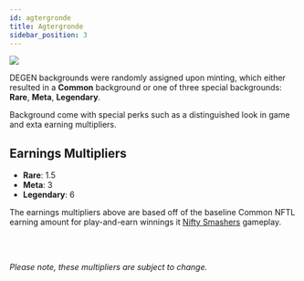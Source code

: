 ```yaml
---
id: agtergronde
title: Agtergronde
sidebar_position: 3
---
```


![](/img/rngBackgrounds.gif)

DEGEN backgrounds were randomly assigned upon minting, which either resulted in a **Common** background or one of three special backgrounds: **Rare**, **Meta**, **Legendary**.

Background come with special perks such as a distinguished look in game and exta earning multipliers.

## Earnings Multipliers

- **Rare**: 1.5
- **Meta**: 3
- **Legendary**: 6

The earnings multipliers above are based off of the baseline Common NFTL earning amount for play-and-earn winnings it [Nifty Smashers](https://docs.niftyleague.com/guides/nifty-smashers/general-info) gameplay.

<br></br>

_Please note, these multipliers are subject to change._
